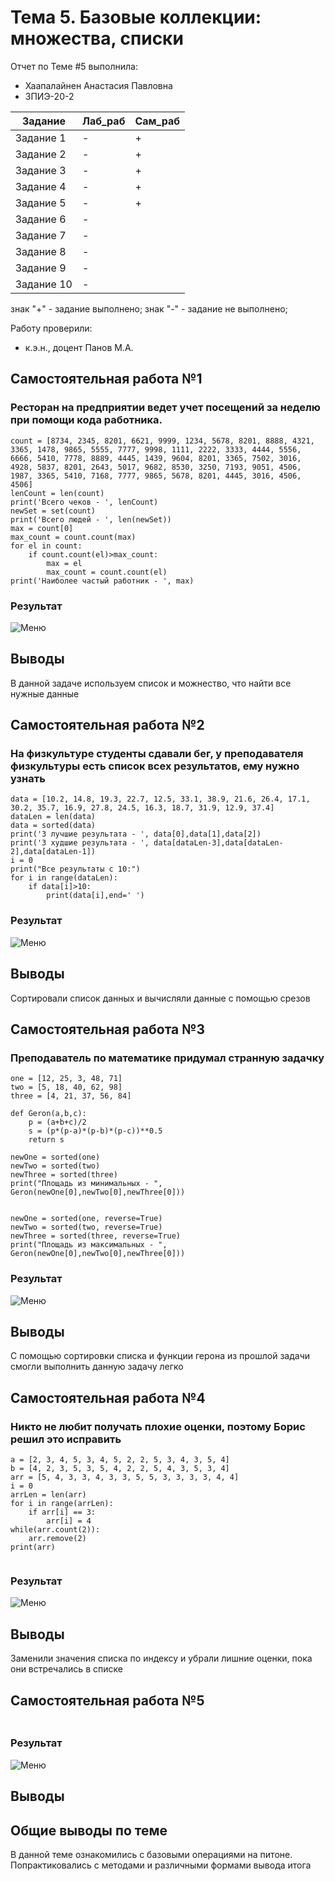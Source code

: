 # Тема 5. Базовые коллекции: множества, списки
Отчет по Теме #5 выполнила:
- Хаапалайнен Анастасия Павловна
- ЗПИЭ-20-2

| Задание | Лаб_раб | Сам_раб |
| ------ | ------ | ------ |
| Задание 1 | - | + |
| Задание 2 | - | + |
| Задание 3 | - | + |
| Задание 4 | - | + |
| Задание 5 | - | + |
| Задание 6 | - |
| Задание 7 | - |
| Задание 8 | - |
| Задание 9 | - |
| Задание 10 | - |

знак "+" - задание выполнено; знак "-" - задание не выполнено;

Работу проверили:
- к.э.н., доцент Панов М.А.

## Самостоятельная работа №1
### Ресторан на предприятии ведет учет посещений за неделю при помощи кода работника.

```
count = [8734, 2345, 8201, 6621, 9999, 1234, 5678, 8201, 8888, 4321, 3365, 1478, 9865, 5555, 7777, 9998, 1111, 2222, 3333, 4444, 5556, 6666, 5410, 7778, 8889, 4445, 1439, 9604, 8201, 3365, 7502, 3016, 4928, 5837, 8201, 2643, 5017, 9682, 8530, 3250, 7193, 9051, 4506, 1987, 3365, 5410, 7168, 7777, 9865, 5678, 8201, 4445, 3016, 4506, 4506]
lenCount = len(count)
print('Всего чеков - ', lenCount)
newSet = set(count)
print('Всего людей - ', len(newSet))
max = count[0]
max_count = count.count(max)
for el in count:
    if count.count(el)>max_count:
        max = el
        max_count = count.count(el)
print('Наиболее частый работник - ', max)
```

### Результат
![Меню](https://github.com/Khaapalaynen/PI/blob/Tema_5/pic/Lab5_1.png)

## Выводы
В данной задаче используем список и можнество, что найти все нужные данные
  

## Самостоятельная работа №2
### На физкультуре студенты сдавали бег, у преподавателя физкультуры есть список всех результатов, ему нужно узнать

```
data = [10.2, 14.8, 19.3, 22.7, 12.5, 33.1, 38.9, 21.6, 26.4, 17.1, 30.2, 35.7, 16.9, 27.8, 24.5, 16.3, 18.7, 31.9, 12.9, 37.4]
dataLen = len(data)
data = sorted(data)
print('3 лучшие результата - ', data[0],data[1],data[2])
print('3 худшие результата - ', data[dataLen-3],data[dataLen-2],data[dataLen-1])
i = 0
print("Все результаты с 10:")
for i in range(dataLen):
    if data[i]>10:
        print(data[i],end=' ')

```

### Результат
![Меню](https://github.com/Khaapalaynen/PI/blob/Tema_5/pic/Lab5_2.png)

## Выводы
Сортировали список данных и вычисляли данные с помощью срезов

## Самостоятельная работа №3
### Преподаватель по математике придумал странную задачку

```
one = [12, 25, 3, 48, 71]
two = [5, 18, 40, 62, 98]
three = [4, 21, 37, 56, 84]

def Geron(a,b,c):
    p = (a+b+c)/2
    s = (p*(p-a)*(p-b)*(p-c))**0.5
    return s

newOne = sorted(one)
newTwo = sorted(two)
newThree = sorted(three)
print("Площадь из минимальных - ", Geron(newOne[0],newTwo[0],newThree[0]))


newOne = sorted(one, reverse=True)
newTwo = sorted(two, reverse=True)
newThree = sorted(three, reverse=True)
print("Площадь из максимальных - ", Geron(newOne[0],newTwo[0],newThree[0]))
```

### Результат
![Меню](https://github.com/Khaapalaynen/PI/blob/Tema_5/pic/Lab5_3.png)

## Выводы
С помощью сортировки списка и функции герона из прошлой задачи смогли выполнить данную задачу легко

## Самостоятельная работа №4
### Никто не любит получать плохие оценки, поэтому Борис решил это исправить

```
a = [2, 3, 4, 5, 3, 4, 5, 2, 2, 5, 3, 4, 3, 5, 4]
b = [4, 2, 3, 5, 3, 5, 4, 2, 2, 5, 4, 3, 5, 3, 4]
arr = [5, 4, 3, 3, 4, 3, 3, 5, 5, 3, 3, 3, 3, 4, 4]
i = 0
arrLen = len(arr)
for i in range(arrLen):
    if arr[i] == 3:
        arr[i] = 4
while(arr.count(2)):
    arr.remove(2)
print(arr)
    
```

### Результат
![Меню](https://github.com/Khaapalaynen/PI/blob/Tema_5/pic/Lab5_4.png)

## Выводы
Заменили значения списка по индексу и убрали лишние оценки, пока они встречались в списке

## Самостоятельная работа №5
### 

```

```

### Результат
![Меню](https://github.com/Khaapalaynen/PI/blob/Tema_5/pic/Lab5_5.png)

## Выводы


## Общие выводы по теме
В данной теме ознакомились с базовыми операциями на питоне. Попрактиковались с методами и различными формами вывода итога
